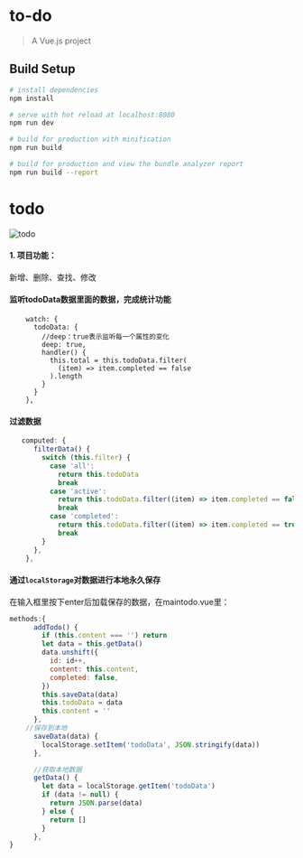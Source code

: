 # to-do

> A Vue.js project

## Build Setup

``` bash
# install dependencies
npm install

# serve with hot reload at localhost:8080
npm run dev

# build for production with minification
npm run build

# build for production and view the bundle analyzer report
npm run build --report
```

# todo

![todo](F:/litter/picture/todo.png)

#### 1. 项目功能：

新增、删除、查找、修改

#### 监听todoData数据里面的数据，完成统计功能

```
    watch: {
      todoData: {
        //deep：true表示监听每一个属性的变化
        deep: true,
        handler() {
          this.total = this.todoData.filter(
            (item) => item.completed == false
          ).length
        }
      }
    },
```

#### 过滤数据

```js
   computed: {
      filterData() {
        switch (this.filter) {
          case 'all':
            return this.todoData
            break
          case 'active':
            return this.todoData.filter((item) => item.completed == false)
            break
          case 'completed':
            return this.todoData.filter((item) => item.completed == true)
            break
        }
      },
    },
```

#### 通过`localStorage`对数据进行本地永久保存

在输入框里按下enter后加载保存的数据，在maintodo.vue里：

```js
methods:{
      addTodo() {
        if (this.content === '') return
        let data = this.getData()
        data.unshift({
          id: id++,
          content: this.content,
          completed: false,
        })
        this.saveData(data)
        this.todoData = data
        this.content = ''
      },    
	//保存到本地
      saveData(data) {
        localStorage.setItem('todoData', JSON.stringify(data))
      },

      //获取本地数据
      getData() {
        let data = localStorage.getItem('todoData')
        if (data != null) {
          return JSON.parse(data)
        } else {
          return []
        }
      },
}
```





